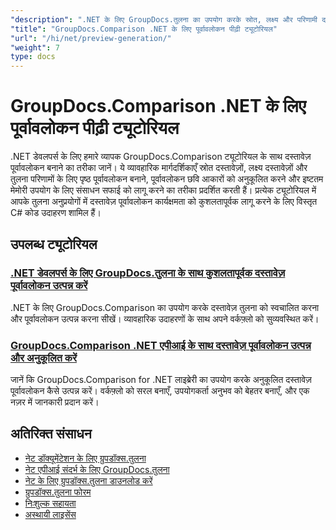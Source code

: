 ```yaml
---
"description": ".NET के लिए GroupDocs.तुलना का उपयोग करके स्रोत, लक्ष्य और परिणामी दस्तावेज़ों के लिए पृष्ठ पूर्वावलोकन उत्पन्न करने के लिए चरण-दर-चरण ट्यूटोरियल।"
"title": "GroupDocs.Comparison .NET के लिए पूर्वावलोकन पीढ़ी ट्यूटोरियल"
"url": "/hi/net/preview-generation/"
"weight": 7
type: docs
---
```

# GroupDocs.Comparison .NET के लिए पूर्वावलोकन पीढ़ी ट्यूटोरियल

.NET डेवलपर्स के लिए हमारे व्यापक GroupDocs.Comparison ट्यूटोरियल के साथ दस्तावेज़ पूर्वावलोकन बनाने का तरीका जानें। ये व्यावहारिक मार्गदर्शिकाएँ स्रोत दस्तावेज़ों, लक्ष्य दस्तावेज़ों और तुलना परिणामों के लिए पृष्ठ पूर्वावलोकन बनाने, पूर्वावलोकन छवि आकारों को अनुकूलित करने और इष्टतम मेमोरी उपयोग के लिए संसाधन सफाई को लागू करने का तरीका प्रदर्शित करती हैं। प्रत्येक ट्यूटोरियल में आपके तुलना अनुप्रयोगों में दस्तावेज़ पूर्वावलोकन कार्यक्षमता को कुशलतापूर्वक लागू करने के लिए विस्तृत C# कोड उदाहरण शामिल हैं।

## उपलब्ध ट्यूटोरियल

### [.NET डेवलपर्स के लिए GroupDocs.तुलना के साथ कुशलतापूर्वक दस्तावेज़ पूर्वावलोकन उत्पन्न करें](./generate-document-previews-groupdocs-comparison-net/)
.NET के लिए GroupDocs.Comparison का उपयोग करके दस्तावेज़ तुलना को स्वचालित करना और पूर्वावलोकन उत्पन्न करना सीखें। व्यावहारिक उदाहरणों के साथ अपने वर्कफ़्लो को सुव्यवस्थित करें।

### [GroupDocs.Comparison .NET एपीआई के साथ दस्तावेज़ पूर्वावलोकन उत्पन्न और अनुकूलित करें](./optimize-document-previews-groupdocs-comparison-dotnet/)
जानें कि GroupDocs.Comparison for .NET लाइब्रेरी का उपयोग करके अनुकूलित दस्तावेज़ पूर्वावलोकन कैसे उत्पन्न करें। वर्कफ़्लो को सरल बनाएँ, उपयोगकर्ता अनुभव को बेहतर बनाएँ, और एक नज़र में जानकारी प्रदान करें।

## अतिरिक्त संसाधन

- [नेट डॉक्यूमेंटेशन के लिए ग्रुपडॉक्स.तुलना](https://docs.groupdocs.com/comparison/net/)
- [नेट एपीआई संदर्भ के लिए GroupDocs.तुलना](https://reference.groupdocs.com/comparison/net/)
- [नेट के लिए ग्रुपडॉक्स.तुलना डाउनलोड करें](https://releases.groupdocs.com/comparison/net/)
- [ग्रुपडॉक्स.तुलना फोरम](https://forum.groupdocs.com/c/comparison)
- [निःशुल्क सहायता](https://forum.groupdocs.com/)
- [अस्थायी लाइसेंस](https://purchase.groupdocs.com/temporary-license/)